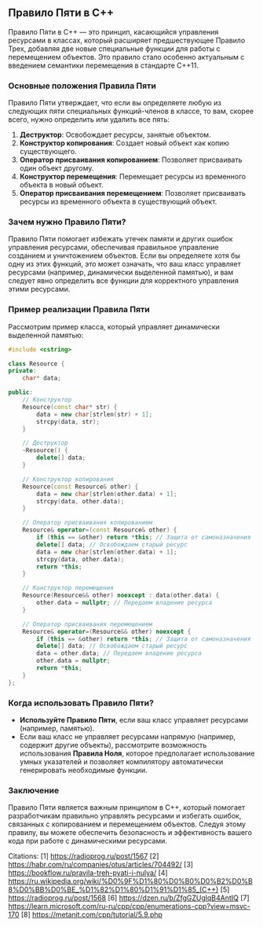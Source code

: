 ## Правило Пяти в C++

Правило Пяти в C++ — это принцип, касающийся управления ресурсами в классах, который расширяет предшествующее Правило Трех, добавляя две новые специальные функции для работы с перемещением объектов. Это правило стало особенно актуальным с введением семантики перемещения в стандарте C++11.

### Основные положения Правила Пяти

Правило Пяти утверждает, что если вы определяете любую из следующих пяти специальных функций-членов в классе, то вам, скорее всего, нужно определить или удалить все пять:

1. **Деструктор**: Освобождает ресурсы, занятые объектом.
2. **Конструктор копирования**: Создает новый объект как копию существующего.
3. **Оператор присваивания копированием**: Позволяет присваивать один объект другому.
4. **Конструктор перемещения**: Перемещает ресурсы из временного объекта в новый объект.
5. **Оператор присваивания перемещением**: Позволяет присваивать ресурсы из временного объекта в существующий объект.

### Зачем нужно Правило Пяти?

Правило Пяти помогает избежать утечек памяти и других ошибок управления ресурсами, обеспечивая правильное управление созданием и уничтожением объектов. Если вы определяете хотя бы одну из этих функций, это может означать, что ваш класс управляет ресурсами (например, динамически выделенной памятью), и вам следует явно определить все функции для корректного управления этими ресурсами.

### Пример реализации Правила Пяти

Рассмотрим пример класса, который управляет динамически выделенной памятью:

```cpp
#include <cstring>

class Resource {
private:
    char* data;

public:
    // Конструктор
    Resource(const char* str) {
        data = new char[strlen(str) + 1];
        strcpy(data, str);
    }

    // Деструктор
    ~Resource() {
        delete[] data;
    }

    // Конструктор копирования
    Resource(const Resource& other) {
        data = new char[strlen(other.data) + 1];
        strcpy(data, other.data);
    }

    // Оператор присваивания копированием
    Resource& operator=(const Resource& other) {
        if (this == &other) return *this; // Защита от самоназначения
        delete[] data; // Освобождаем старый ресурс
        data = new char[strlen(other.data) + 1];
        strcpy(data, other.data);
        return *this;
    }

    // Конструктор перемещения
    Resource(Resource&& other) noexcept : data(other.data) {
        other.data = nullptr; // Передаем владение ресурса
    }

    // Оператор присваивания перемещением
    Resource& operator=(Resource&& other) noexcept {
        if (this == &other) return *this; // Защита от самоназначения
        delete[] data; // Освобождаем старый ресурс
        data = other.data; // Передаем владение ресурса
        other.data = nullptr;
        return *this;
    }
};
```

### Когда использовать Правило Пяти?

- **Используйте Правило Пяти**, если ваш класс управляет ресурсами (например, памятью).
- Если ваш класс не управляет ресурсами напрямую (например, содержит другие объекты), рассмотрите возможность использования **Правила Ноля**, которое предполагает использование умных указателей и позволяет компилятору автоматически генерировать необходимые функции.

### Заключение

Правило Пяти является важным принципом в C++, который помогает разработчикам правильно управлять ресурсами и избегать ошибок, связанных с копированием и перемещением объектов. Следуя этому правилу, вы можете обеспечить безопасность и эффективность вашего кода при работе с динамическими ресурсами.

Citations:
[1] https://radioprog.ru/post/1567
[2] https://habr.com/ru/companies/otus/articles/704492/
[3] https://bookflow.ru/pravila-treh-pyati-i-nulya/
[4] https://ru.wikipedia.org/wiki/%D0%9F%D1%80%D0%B0%D0%B2%D0%B8%D0%BB%D0%BE_%D1%82%D1%80%D1%91%D1%85_(C++)
[5] https://radioprog.ru/post/1568
[6] https://dzen.ru/b/ZfgGZUglqB4AntIQ
[7] https://learn.microsoft.com/ru-ru/cpp/cpp/enumerations-cpp?view=msvc-170
[8] https://metanit.com/cpp/tutorial/5.9.php